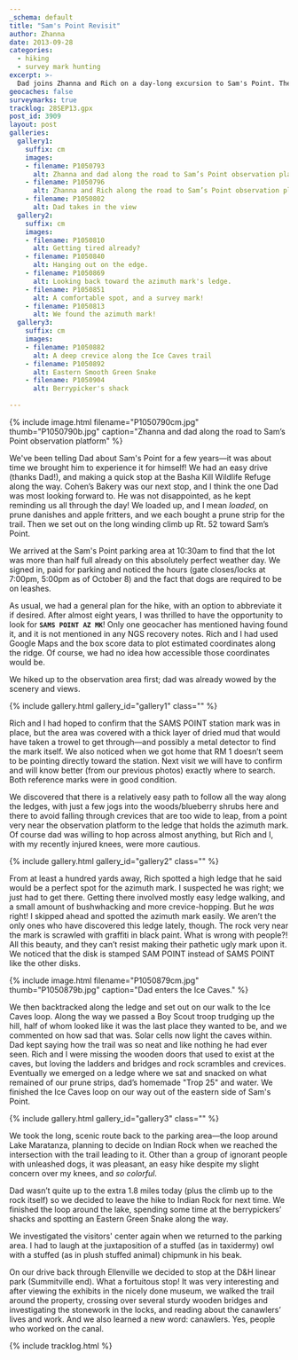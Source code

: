 ```yaml
---
_schema: default
title: "Sam's Point Revisit"
author: Zhanna
date: 2013-09-28
categories:
  - hiking
  - survey mark hunting
excerpt: >-
  Dad joins Zhanna and Rich on a day-long excursion to Sam's Point. They find an azimuth mark, explore the Ice Caves and see beautiful fall color everywhere around them!
geocaches: false
surveymarks: true
tracklog: 28SEP13.gpx
post_id: 3909
layout: post
galleries:
  gallery1:
    suffix: cm
    images:
    - filename: P1050793
      alt: Zhanna and dad along the road to Sam’s Point observation platform
    - filename: P1050796
      alt: Zhanna and Rich along the road to Sam’s Point observation platform
    - filename: P1050802
      alt: Dad takes in the view
  gallery2:
    suffix: cm
    images:    
    - filename: P1050810
      alt: Getting tired already?
    - filename: P1050840
      alt: Hanging out on the edge.
    - filename: P1050869
      alt: Looking back toward the azimuth mark's ledge.
    - filename: P1050851
      alt: A comfortable spot, and a survey mark!
    - filename: P1050813
      alt: We found the azimuth mark!
  gallery3:
    suffix: cm
    images:        
    - filename: P1050882
      alt: A deep crevice along the Ice Caves trail
    - filename: P1050892
      alt: Eastern Smooth Green Snake
    - filename: P1050904
      alt: Berrypicker's shack
   
---
```


{% include image.html filename="P1050790cm.jpg" thumb="P1050790b.jpg" caption="Zhanna and dad along the road to Sam’s Point observation platform" %}

We've been telling Dad about Sam's Point for a few years—it was about time we brought him to experience it for himself! We had an easy drive (thanks Dad!), and making a quick stop at the Basha Kill Wildlife Refuge along the way.  Cohen’s Bakery was our next stop, and I think the one Dad was most looking forward to.  He was not disappointed, as he kept reminding us all through the day! We loaded up, and I mean _loaded_, on prune danishes and apple fritters, and we each bought a prune strip for the trail. Then we set out on the long winding climb up Rt. 52 toward Sam’s Point.  

We arrived at the Sam's Point parking area at 10:30am to find that the lot was more than half full already on this absolutely perfect weather day. We signed in, paid for parking and noticed the hours (gate closes/locks at 7:00pm, 5:00pm as of October 8) and the fact that dogs are required to be on leashes.

As usual, we had a general plan for the hike, with an option to abbreviate it if desired.  After almost eight years, I was thrilled to have the opportunity to look for **`SAMS POINT AZ MK`**!  Only one geocacher has mentioned having found it, and it is not mentioned in any NGS recovery notes. Rich and I had used Google Maps and the box score data to plot estimated coordinates along the ridge.  Of course, we had no idea how accessible those coordinates would be.

We hiked up to the observation area first; dad was already wowed by the scenery and views. 

{% include gallery.html gallery_id="gallery1" class="" %}

Rich and I had hoped to confirm that the SAMS POINT station mark was in place, but the area was covered with a thick layer of dried mud that would have taken a trowel to get through—and possibly a metal detector to find the mark itself. We also noticed when we got home that RM 1 doesn’t seem to be pointing directly toward the station. Next visit we will have to confirm and will know better (from our previous photos) exactly where to search. Both reference marks were in good condition.

We discovered that there is a relatively easy path to follow all the way along the ledges, with just a few jogs into the woods/blueberry shrubs here and there to avoid falling through crevices that are too wide to leap, from a point very near the observation platform to the ledge that holds the azimuth mark.  Of course dad was willing to hop across almost anything, but Rich and I, with my recently injured knees, were more cautious.  

{% include gallery.html gallery_id="gallery2" class="" %}

From at least a hundred yards away, Rich spotted a high ledge that he said would be a perfect spot for the azimuth mark.  I suspected he was right; we just had to get there.  Getting there involved mostly easy ledge walking, and a small amount of bushwhacking and more crevice-hopping.  But he _was_ right!  I skipped ahead and spotted the azimuth mark easily.  We aren’t the only ones who have discovered this ledge lately, though.  The rock very near the mark is scrawled with graffiti in black paint. What is wrong with people?!  All this beauty, and they can’t resist making their pathetic ugly mark upon it. We noticed that the disk is stamped SAM POINT instead of SAMS POINT like the other disks.

{% include image.html filename="P1050879cm.jpg" thumb="P1050879b.jpg" caption="Dad enters the Ice Caves." %}

We then backtracked along the ledge and set out on our walk to the Ice Caves loop.  Along the way we passed a Boy Scout troop trudging up the hill, half of whom looked like it was the last place they wanted to be, and we commented on how sad that was.  Solar cells now light the caves within.  Dad kept saying how the trail was so neat and like nothing he had ever seen. Rich and I were missing the wooden doors that used to exist at the caves, but loving the ladders and bridges and rock scrambles and crevices.  Eventually we emerged on a ledge where we sat and snacked on what remained of our prune strips, dad’s homemade "Trop 25" and water. We finished the Ice Caves loop on our way out of the eastern side of Sam's Point.

{% include gallery.html gallery_id="gallery3" class="" %}

We took the long, scenic route back to the parking area—the loop around Lake Maratanza, planning to decide on Indian Rock when we reached the intersection with the trail leading to it. Other than a group of ignorant people with unleashed dogs, it was pleasant, an easy hike despite my slight concern over my knees, and _so colorful_.

Dad wasn’t quite up to the extra 1.8 miles today (plus the climb up to the rock itself) so we decided to leave the hike to Indian Rock for next time. We finished the loop around the lake, spending some time at the berrypickers’ shacks and spotting an Eastern Green Snake along the way.  

We investigated the visitors' center again when we returned to the parking area. I had to laugh at the juxtaposition of a stuffed (as in taxidermy) owl with a stuffed (as in plush stuffed animal) chipmunk in his beak.

On our drive back through Ellenville we decided to stop at the D&H linear park (Summitville end).  What a fortuitous stop!  It was very interesting and after viewing the exhibits in the nicely done museum, we walked the trail around the property, crossing over several sturdy wooden bridges and investigating the stonework in the locks, and reading about the canawlers’ lives and work.  And we also learned a new word: canawlers.  Yes, people who worked on the canal. 

{% include tracklog.html %}
